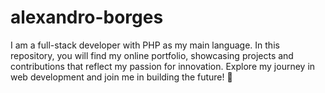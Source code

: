 # alexandro-borges
I am a full-stack developer with PHP as my main language. In this repository, you will find my online portfolio, showcasing projects and contributions that reflect my passion for innovation. Explore my journey in web development and join me in building the future! 🚀
